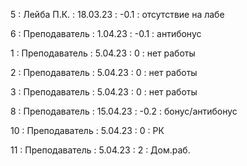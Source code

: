 5 : Лейба П.К. : 18.03.23 : -0.1 : отсутствие на лабе

6 : Преподаватель : 1.04.23 : -0.1 : антибонус

1 : Преподаватель : 5.04.23 : 0 : нет работы

2 : Преподаватель : 5.04.23 : 0 : нет работы

3 : Преподаватель : 5.04.23 : 0 : нет работы

8 : Преподаватель : 15.04.23 : -0.2 : бонус/антибонус

10 : Преподаватель : 5.04.23 : 0 : РК

11 : Преподаватель : 5.04.23 : 2 : Дом.раб.

